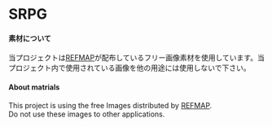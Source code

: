 # SRPG

#### 素材について
当プロジェクトは[REFMAP](http://www.tekepon.net/fsm)が配布しているフリー画像素材を使用しています。当プロジェクト内で使用されている画像を他の用途には使用しないで下さい。

#### About matrials
This project is using the free Images distributed by [REFMAP](http://www.takepon.net/fsm).   
Do not use these images to other applications.